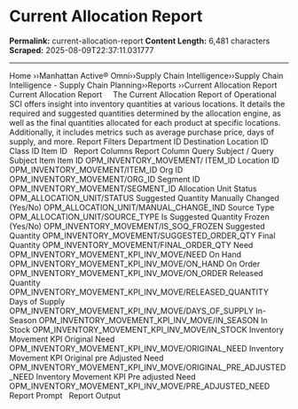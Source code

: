 # Current Allocation Report

**Permalink:** current-allocation-report
**Content Length:** 6,481 characters
**Scraped:** 2025-08-09T22:37:11.031777

---

Home &rsaquo;&rsaquo;Manhattan Active® Omni&rsaquo;&rsaquo;Supply Chain Intelligence&rsaquo;&rsaquo;Supply Chain Intelligence - Supply Chain Planning&rsaquo;&rsaquo;Reports ››Current Allocation Report Current Allocation Report &nbsp; &nbsp; The Current Allocation Report of Operational SCI offers insight into inventory quantities at various locations. It details the required and suggested quantities determined by the allocation engine, as well as the final quantities allocated for each product at specific locations. Additionally, it includes metrics such as average purchase price, days of supply, and more. Report Filters Department ID Destination Location ID Class ID Item ID &nbsp; Report Columns Report Column Query Subject / Query Subject Item Item ID OPM_INVENTORY_MOVEMENT/&nbsp;ITEM_ID Location ID OPM_INVENTORY_MOVEMENT/ITEM_ID Org ID OPM_INVENTORY_MOVEMENT/ORG_ID Segment ID OPM_INVENTORY_MOVEMENT/SEGMENT_ID Allocation Unit Status OPM_ALLOCATION_UNIT/STATUS Suggested Quantity Manually Changed (Yes/No) OPM_ALLOCATION_UNIT/MANUAL_CHANGE_IND Source Type OPM_ALLOCATION_UNIT/SOURCE_TYPE Is Suggested Quantity Frozen (Yes/No) OPM_INVENTORY_MOVEMENT/IS_SOQ_FROZEN Suggested Quantity OPM_INVENTORY_MOVEMENT/SUGGESTED_ORDER_QTY Final Quantity OPM_INVENTORY_MOVEMENT/FINAL_ORDER_QTY Need&nbsp; OPM_INVENTORY_MOVEMENT_KPI_INV_MOVE/NEED On Hand OPM_INVENTORY_MOVEMENT_KPI_INV_MOVE/ON_HAND On Order OPM_INVENTORY_MOVEMENT_KPI_INV_MOVE/ON_ORDER Released Quantity OPM_INVENTORY_MOVEMENT_KPI_INV_MOVE/RELEASED_QUANTITY Days of Supply OPM_INVENTORY_MOVEMENT_KPI_INV_MOVE/DAYS_OF_SUPPLY In-Season OPM_INVENTORY_MOVEMENT_KPI_INV_MOVE/IN_SEASON In Stock OPM_INVENTORY_MOVEMENT_KPI_INV_MOVE/IN_STOCK Inventory Movement KPI Original Need OPM_INVENTORY_MOVEMENT_KPI_INV_MOVE/ORIGINAL_NEED Inventory Movement KPI Original pre Adjusted Need OPM_INVENTORY_MOVEMENT_KPI_INV_MOVE/ORIGINAL_PRE_ADJUSTED_NEED Inventory Movement KPI Pre adjusted Need OPM_INVENTORY_MOVEMENT_KPI_INV_MOVE/PRE_ADJUSTED_NEED &nbsp; Report Prompt &nbsp; Report Output &nbsp; &nbsp; &nbsp; &nbsp;